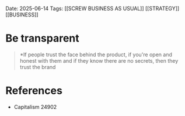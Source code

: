 Date: 2025-06-14
Tags: [[SCREW BUSINESS AS USUAL]] [[STRATEGY]] [[BUSINESS]]


# Be transparent

>*If people trust the face behind the product, if you're open and honest with them and if they know there are no secrets, then they trust the brand
# References
- Capitalism 24902
 